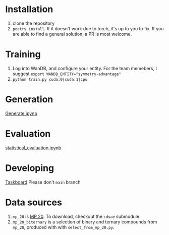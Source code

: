 # Installation
1. clone the repository
2. `poetry install`. If it doesn't work due to torch, it's up to you to fix. If you are able to find a general solution, a PR is most welcome.
# Training
1. Log into WanDB, and configure your entity. For the team memebers, I suggest `export WANDB_ENTITY="symmetry-advantage"`
2. `python train.py cuda:0|cuda:1|cpu`
# Generation
[Generate.ipynb](Generate.ipynb)
# Evaluation
[statistical_evaluation.ipynb](statistical_evaluation.ipynb)
# Developing
[Taskboard](https://www.notion.so/kna/36e263a83cc441a38483c084a5457a59?v=ecbd33a6130246bf940876abbf1d984c)
Please don't `main` branch
# Data sources
1. `mp_20` is [MP 20](https://github.com/txie-93/cdvae/tree/main/data/mp_20). To download, checkout the `cdvae` submodule.
2. `mp_20_biternary` is a selection of binary and ternary compounds from `mp_20`, produced with with `select_from_mp_20.py`.